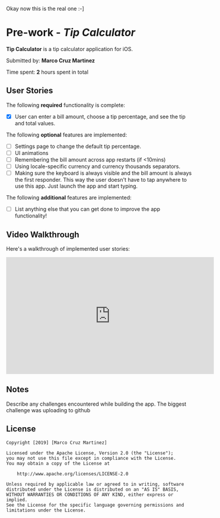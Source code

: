 
Okay now this is the real one :-]
# Pre-work - *Tip Calculator*

**Tip Calculator** is a tip calculator application for iOS.

Submitted by: **Marco Cruz Martinez**

Time spent: **2** hours spent in total

## User Stories

The following **required** functionality is complete:

* [x] User can enter a bill amount, choose a tip percentage, and see the tip and total values.

The following **optional** features are implemented:
* [ ] Settings page to change the default tip percentage.
* [ ] UI animations
* [ ] Remembering the bill amount across app restarts (if <10mins)
* [ ] Using locale-specific currency and currency thousands separators.
* [ ] Making sure the keyboard is always visible and the bill amount is always the first responder. This way the user doesn't have to tap anywhere to use this app. Just launch the app and start typing.

The following **additional** features are implemented:

- [ ] List anything else that you can get done to improve the app functionality!

## Video Walkthrough 

Here's a walkthrough of implemented user stories:
<iframe width="560" height="315" src="https://www.youtube.com/embed/ItdcnEnTOH0" frameborder="0" allow="accelerometer; autoplay; encrypted-media; gyroscope; picture-in-picture" allowfullscreen></iframe>

## Notes

Describe any challenges encountered while building the app.
The biggest challenge was uploading to github

## License

    Copyright [2019] [Marco Cruz Martinez]

    Licensed under the Apache License, Version 2.0 (the "License");
    you may not use this file except in compliance with the License.
    You may obtain a copy of the License at

        http://www.apache.org/licenses/LICENSE-2.0

    Unless required by applicable law or agreed to in writing, software
    distributed under the License is distributed on an "AS IS" BASIS,
    WITHOUT WARRANTIES OR CONDITIONS OF ANY KIND, either express or implied.
    See the License for the specific language governing permissions and
    limitations under the License.
